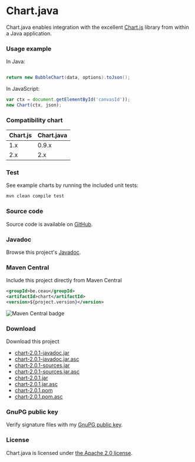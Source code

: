 # Chart.java

Chart.java enables integration with the excellent [Chart.js](http://www.chartjs.org/) library from within a Java application.

### Usage example

In Java:

```Java

return new BubbleChart(data, options).toJson();
```

In JavaScript:

```JavaScript
var ctx = document.getElementById('canvasId'));
new Chart(ctx, json);
```

### Compatibility chart

Chart.js | Chart.java
------------ | -------------
1.x | 0.9.x
2.x | 2.x

### Test
See example charts by running the included unit tests:
```XML
mvn clean compile test
```

###	Source code
Source code is available on [GitHub](https://github.com/mdewilde/chart).

### Javadoc
Browse this project's [Javadoc](https://www.ceau.be/chart/apidocs/index.html).

### Maven Central
Include this project directly from Maven Central
```XML
<groupId>be.ceau</groupId>
<artifactId>chart</artifactId>
<version>${project.version}</version>
```
![Maven Central badge](https://maven-badges.herokuapp.com/maven-central/be.ceau/chart/badge.svg)

### Download
Download this project
* [chart-2.0.1-javadoc.jar](https://www.ceau.be/chart/chart-2.0.1-javadoc.jar)
* [chart-2.0.1-javadoc.jar.asc](https://www.ceau.be/chart/chart-2.0.1-javadoc.jar.asc)
* [chart-2.0.1-sources.jar](https://www.ceau.be/chart/chart-2.0.1-sources.jar)
* [chart-2.0.1-sources.jar.asc](https://www.ceau.be/chart/chart-2.0.1-sources.jar.asc)
* [chart-2.0.1.jar](https://www.ceau.be/chart/chart-2.0.1.jar)
* [chart-2.0.1.jar.asc](https://www.ceau.be/chart/chart-2.0.1.jar.asc)
* [chart-2.0.1.pom](https://www.ceau.be/chart/chart-2.0.1.pom)
* [chart-2.0.1.pom.asc](https://www.ceau.be/chart/chart-2.0.1.pom.asc)

### GnuPG public key
Verify signature files with my [GnuPG public key](https://www.ceau.be/pubkey.gpg).

### License
Chart.java is licensed under [the Apache 2.0 license](https://www.apache.org/licenses/LICENSE-2.0.txt).